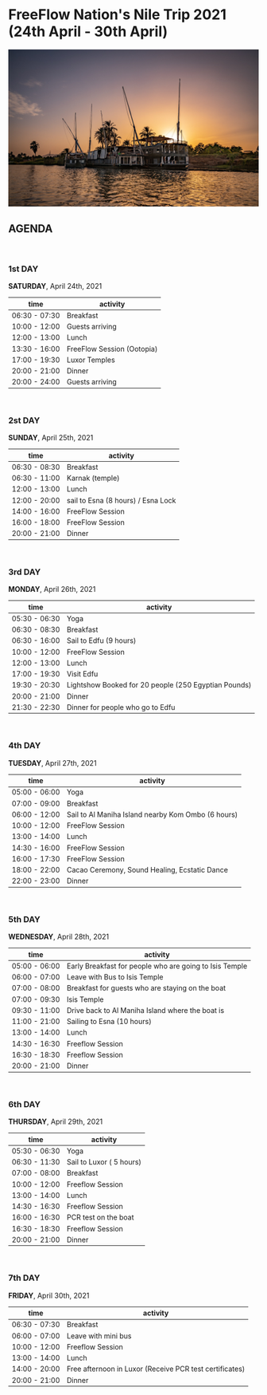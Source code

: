 # FreeFlow Nation's Nile Trip 2021 (24th April - 30th April)

![nile_trip](../img_notused/boat2.jpg)

## AGENDA

<br/>


### 1st DAY

**SATURDAY**, April 24th, 2021

| time | activity |
|--- |--- |
| 06:30 - 07:30 | Breakfast |
| 10:00 - 12:00 | Guests arriving |
| 12:00 - 13:00 | Lunch |
| 13:30 - 16:00 | FreeFlow Session (Ootopia) |
| 17:00 - 19:30 | Luxor Temples |
| 20:00 - 21:00 | Dinner |
| 20:00 - 24:00 | Guests arriving |

<br/>

### 2st DAY

**SUNDAY**, April 25th, 2021

| time | activity |
|--- |--- |
| 06:30 - 08:30 | Breakfast |
| 06:30 - 11:00 | Karnak (temple) |
| 12:00 - 13:00| Lunch |
| 12:00 - 20:00| sail to Esna (8 hours) / Esna Lock |
| 14:00 - 16:00 | FreeFlow Session |
| 16:00 - 18:00 | FreeFlow Session |
| 20:00 - 21:00 | Dinner |

<br/>

### 3rd DAY

**MONDAY**, April 26th, 2021

| time | activity |
|--- |--- |
| 05:30 - 06:30 | Yoga |
| 06:30 - 08:30 | Breakfast |
| 06:30 - 16:00 | Sail to Edfu (9 hours) |
| 10:00 - 12:00 | FreeFlow Session |
| 12:00 - 13:00| Lunch |
| 17:00 - 19:30| Visit Edfu |
| 19:30 - 20:30 | Lightshow Booked for 20 people (250 Egyptian Pounds) |
| 20:00 - 21:00 | Dinner |
| 21:30 - 22:30 | Dinner for people who go to Edfu |

<br/>

### 4th DAY

**TUESDAY**, April 27th, 2021

| time | activity |
|--- |--- |
| 05:00 - 06:00 | Yoga |
| 07:00 - 09:00 | Breakfast |
| 06:00 - 12:00 | Sail to Al Maniha Island nearby Kom Ombo (6 hours) |
| 10:00 - 12:00 | FreeFlow Session |
| 13:00 - 14:00 | Lunch |
| 14:30 - 16:00 | FreeFlow Session |
| 16:00 - 17:30 | FreeFlow Session |
| 18:00 - 22:00 | Cacao Ceremony, Sound Healing, Ecstatic Dance |
| 22:00 - 23:00 | Dinner |

<br/>

### 5th DAY

**WEDNESDAY**, April 28th, 2021

| time | activity |
|--- |--- |
| 05:00 - 06:00 | Early Breakfast for people who are going to Isis Temple |
| 06:00 - 07:00 | Leave with Bus to Isis Temple |
| 07:00 - 08:00 | Breakfast for guests who are staying on the boat |
| 07:00 - 09:30 | Isis Temple |
| 09:30 - 11:00 | Drive back to Al Maniha Island where the boat is|
| 11:00 - 21:00 | Sailing to Esna (10 hours) |
| 13:00 - 14:00 | Lunch |
| 14:30 - 16:30 | Freeflow Session |
| 16:30 - 18:30 | Freeflow Session |
| 20:00 - 21:00 | Dinner |

<br/>

### 6th DAY

**THURSDAY**, April 29th, 2021

| time | activity |
|--- |--- |
| 05:30 - 06:30 | Yoga |
| 06:30 - 11:30 | Sail to Luxor ( 5 hours) |
| 07:00 - 08:00 | Breakfast |
| 10:00 - 12:00 | Freeflow Session |
| 13:00 - 14:00 | Lunch |
| 14:30 - 16:30 | Freeflow Session |
| 16:00 - 16:30 | PCR test on the boat |
| 16:30 - 18:30 | Freeflow Session |
| 20:00 - 21:00 | Dinner |

<br/>

### 7th DAY

**FRIDAY**, April 30th, 2021

| time | activity |
|--- |--- |
| 06:30 - 07:30 | Breakfast |
| 06:00 - 07:00 | Leave with mini bus |
| 10:00 - 12:00 | Freeflow Session |
| 13:00 - 14:00 | Lunch |
| 14:00 - 20:00 | Free afternoon in Luxor (Receive PCR test certificates) |
| 20:00 - 21:00 | Dinner |

<br/>